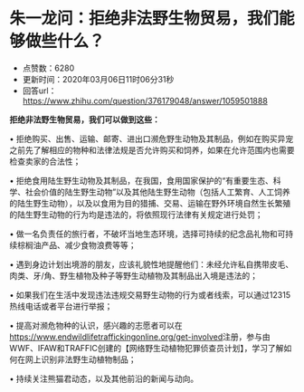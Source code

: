 # 朱一龙问：拒绝非法野生物贸易，我们能够做些什么？
- 点赞数：6280
- 更新时间：2020年03月06日11时06分31秒
- 回答url：https://www.zhihu.com/question/376179048/answer/1059501888
<body>
 <p data-pid="gr0EzC7j"><b>拒绝非法野生物贸易，我们可以做到这些：</b></p>
 <p data-pid="4khaVOXw">• 拒绝购买、出售、运输、邮寄、进出口濒危野生动物及其制品，例如在购买异宠之前先了解相应的物种和法律法规是否允许购买和饲养，如果在允许范围内也需要检查卖家的合法性；</p>
 <p data-pid="t4Qqv8PI">• 拒绝食用陆生野生动物及其制品，在我国，食用国家保护的“有重要生态、科学、社会价值的陆生野生动物”以及其他陆生野生动物（包括人工繁育、人工饲养的陆生野生动物），以及以食用为目的猎捕、交易、运输在野外环境自然生长繁殖的陆生野生动物的行为均是违法的，将依照现行法律有关规定进行处罚；</p>
 <p data-pid="I_CS0nu0">• 做一名负责任的旅行者，不破坏当地生态环境，选择可持续的纪念品礼物和可持续棕榈油产品、减少食物浪费等等；</p>
 <p data-pid="pru_VtEo">• 遇到身边计划出境游的朋友，应该礼貌性地提醒他们：未经允许私自携带皮毛、肉类、牙/角、野生植物及种子等野生动植物及其制品出入境是违法的；</p>
 <p data-pid="i6s7R5ul">• 如果我们在生活中发现违法违规交易野生动物的行为或者线索，可以通过12315热线电话或者平台进行举报；</p>
 <p data-pid="5U_jxZHP">• 提高对濒危物种的认识，感兴趣的志愿者可以在<u><a href="https://link.zhihu.com/?target=https%3A//www.endwildlifetraffickingonline.org/get-involved" class=" external" target="_blank" rel="nofollow noreferrer"><span class="invisible">https://www.</span><span class="visible">endwildlifetraffickingonline.org</span><span class="invisible">/get-involved</span><span class="ellipsis"></span></a></u>注册，参与由WWF、IFAW和TRAFFIC创建的【网络野生动植物犯罪侦查员计划】，学习了解如何在网上识别非法野生动植物制品；</p>
 <p data-pid="eVioYCa5">• 持续关注熊猫君动态，以及其他前沿的新闻与动向。</p>
</body>